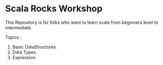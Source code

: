 # Scala Rocks Workshop
This Repository is for folks who want to learn scala from 
beginners level to intermediate.

Topics :

1. Basic DataStructures.    
2. Data Types.   
3. Expression.  

 
